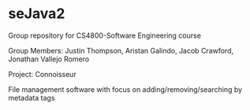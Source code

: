 # seJava2

Group repository for CS4800-Software Engineering course

Group Members:  Justin Thompson, Aristan Galindo, Jacob Crawford, Jonathan Vallejo Romero

Project: Connoisseur

File management software with focus on adding/removing/searching by metadata tags
